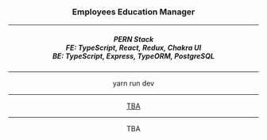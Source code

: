 <h3 align="center">Employees Education Manager</h3>
<hr/>
<h5 align="center">PERN Stack<br/>FE: TypeScript, React, Redux, Chakra UI<br/>BE: TypeScript, Express, TypeORM, PostgreSQL</h5> 
<hr/>
<div align="center">yarn run dev</div>
<hr/>
<div align="center"><a href="">TBA</a> 
</div>
<hr>
<div align="center"><img src="">TBA</div>
